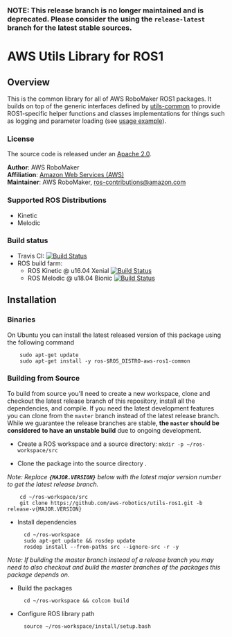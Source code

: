 ### NOTE: This release branch is no longer maintained and is deprecated. Please consider the using the `release-latest` branch for the latest stable sources.


# AWS Utils Library for ROS1


## Overview
This is the common library for all of AWS RoboMaker ROS1 packages.
It builds on top of the generic interfaces defined by [utils-common](https://github.com/aws-robotics/utils-common) to provide ROS1-specific helper functions and classes implementations for things such as logging and parameter loading (see [usage example](https://github.com/aws-robotics/cloudwatchmetrics-ros1/blob/master/cloudwatch_metrics_collector/src/cloudwatch_metrics_collector.cpp#L138,L139)).

### License
The source code is released under an [Apache 2.0].

**Author**: AWS RoboMaker<br/>
**Affiliation**: [Amazon Web Services (AWS)]<br/>
**Maintainer**: AWS RoboMaker, ros-contributions@amazon.com

### Supported ROS Distributions
- Kinetic
- Melodic

### Build status

* Travis CI: [![Build Status](https://travis-ci.org/aws-robotics/utils-ros1.svg?branch=master)](https://travis-ci.org/aws-robotics/utils-ros1)
 * ROS build farm:
   * ROS Kinetic @ u16.04 Xenial [![Build Status](http://build.ros.org/job/Kbin_uX64__aws_ros1_common__ubuntu_xenial_amd64__binary/badge/icon)](http://build.ros.org/job/Kbin_uX64__aws_ros1_common__ubuntu_xenial_amd64__binary)
   * ROS Melodic @ u18.04 Bionic [![Build Status](http://build.ros.org/job/Mbin_uB64__aws_ros1_common__ubuntu_bionic_amd64__binary/badge/icon)](http://build.ros.org/job/Mbin_uB64__aws_ros1_common__ubuntu_bionic_amd64__binary)

[Amazon Web Services (AWS)]: https://aws.amazon.com/
[Apache 2.0]: https://aws.amazon.com/apache-2-0/


## Installation

### Binaries
On Ubuntu you can install the latest released version of this package using the following command

        sudo apt-get update
        sudo apt-get install -y ros-$ROS_DISTRO-aws-ros1-common

### Building from Source

To build from source you'll need to create a new workspace, clone and checkout the latest release branch of this repository, install all the dependencies, and compile. If you need the latest development features you can clone from the `master` branch instead of the latest release branch. While we guarantee the release branches are stable, __the `master` should be considered to have an unstable build__ due to ongoing development. 

- Create a ROS workspace and a source directory: `mkdir -p ~/ros-workspace/src`

- Clone the package into the source directory . 

_Note: Replace __`{MAJOR.VERSION}`__ below with the latest major version number to get the latest release branch._

        cd ~/ros-workspace/src
        git clone https://github.com/aws-robotics/utils-ros1.git -b release-v{MAJOR.VERSION}

- Install dependencies

        cd ~/ros-workspace 
        sudo apt-get update && rosdep update
        rosdep install --from-paths src --ignore-src -r -y
        
_Note: If building the master branch instead of a release branch you may need to also checkout and build the master branches of the packages this package depends on._

- Build the packages

        cd ~/ros-workspace && colcon build

- Configure ROS library path

        source ~/ros-workspace/install/setup.bash

